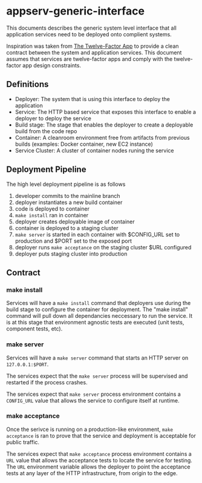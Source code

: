 # appserv-generic-interface


This documents describes the generic system level interface that all application services need to be deployed onto complient systems.

Inspiration was taken from [The Twelve-Factor App](http://12factor.net/) to provide a clean contract between the system
and application services.  This document assumes that services are twelve-factor apps and comply with the twelve-factor app design constraints.

## Definitions

* Deployer: The system that is using this interface to deploy the application
* Service: The HTTP based service that exposes this interface to enable a deployer to deploy the service
* Build stage: The stage that enables the deployer to create a deployable build from the code repo
* Container: A cleanroom environment free from artifacts from previous builds (examples: Docker container, new EC2 instance)
* Service Cluster: A cluster of container nodes runing the service

## Deployment Pipeline

The high level deployment pipeline is as follows

1. developer commits to the mainline branch
2. deployer instantiates a new build container
3. code is deployed to container
4. `make install` ran in container
5. deployer creates deployable image of container
6. container is deployed to a staging cluster
7. `make server` is started in each container with $CONFIG_URL set to production and $PORT set to the exposed port
8. deployer runs `make acceptance` on the staging cluster $URL configured
9. deployer puts staging cluster into production

## Contract

### make install

Services will have a `make install` command that deployers use during the build stage to configure the container for deployment.  The "make install" command will pull down all dependancies neccessary to run the service.  It is at this stage that environment agnostic tests are executed (unit tests, component tests, etc).

### make server

Services will have a `make server` command that starts an HTTP server on `127.0.0.1:$PORT`.  

The services expect that the `make server` process will be supervised and restarted if the process crashes.

The services expect that `make server` process environment contains a `CONFIG_URL` value that allows the service to configure itself at runtime.

### make acceptance

Once the serivce is running on a production-like environment, `make acceptance` is ran to prove that the service and deployment is acceptable for public traffic.

The services expect that `make acceptance` process environment contains a `URL` value that allows the acceptance tests to locate the service for testing.  The `URL` environment variable allows the deployer to point the acceptance tests at any layer of the HTTP infrastructure, from origin to the edge.



